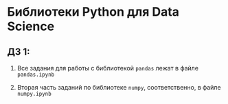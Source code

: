 # Библиотеки Python для Data Science

## ДЗ 1:

1. Все задания для работы с библиотекой `pandas` лежат в файле `pandas.ipynb`

2. Вторая часть заданий по библиотеке `numpy`, соответственно, в файле `numpy.ipynb`

